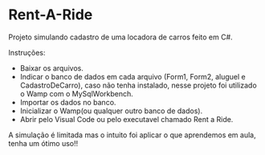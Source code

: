 # Rent-A-Ride
Projeto simulando cadastro de uma locadora de carros feito em C#.

Instruções:
- Baixar os arquivos.
- Indicar o banco de dados em cada arquivo (Form1, Form2, aluguel e CadastroDeCarro), caso não tenha instalado, nesse projeto foi utilizado 
o Wamp com o MySqlWorkbench.
- Importar os dados no banco.
- Inicializar o Wamp(ou qualquer outro banco de dados).
- Abrir pelo Visual Code ou pelo executavel chamado Rent a Ride.

A simulação é limitada mas o intuito foi aplicar o que aprendemos em aula, tenha um ótimo uso!!

